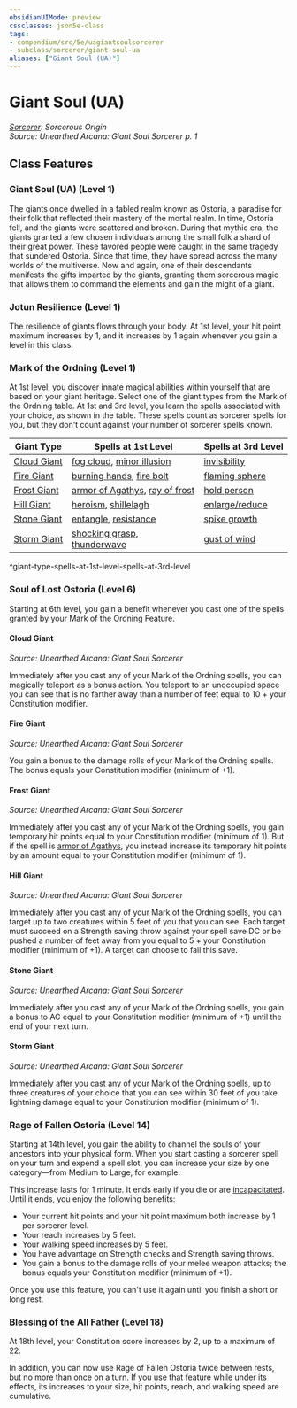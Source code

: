 ```yaml
---
obsidianUIMode: preview
cssclasses: json5e-class
tags:
- compendium/src/5e/uagiantsoulsorcerer
- subclass/sorcerer/giant-soul-ua
aliases: ["Giant Soul (UA)"]
---
```

# Giant Soul (UA)
*[Sorcerer](sorcerer.md): Sorcerous Origin*  
*Source: Unearthed Arcana: Giant Soul Sorcerer p. 1*  


## Class Features

### Giant Soul (UA) (Level 1)

The giants once dwelled in a fabled realm known as Ostoria, a paradise for their folk that reflected their mastery of the mortal realm. In time, Ostoria fell, and the giants were scattered and broken. During that mythic era, the giants granted a few chosen individuals among the small folk a shard of their great power. These favored people were caught in the same tragedy that sundered Ostoria. Since that time, they have spread across the many worlds of the multiverse. Now and again, one of their descendants manifests the gifts imparted by the giants, granting them sorcerous magic that allows them to command the elements and gain the might of a giant.

### Jotun Resilience (Level 1)

The resilience of giants flows through your body. At 1st level, your hit point maximum increases by 1, and it increases by 1 again whenever you gain a level in this class.

### Mark of the Ordning (Level 1)

At 1st level, you discover innate magical abilities within yourself that are based on your giant heritage. Select one of the giant types from the Mark of the Ordning table. At 1st and 3rd level, you learn the spells associated with your choice, as shown in the table. These spells count as sorcerer spells for you, but they don't count against your number of sorcerer spells known.

| Giant Type | Spells at 1st Level | Spells at 3rd Level |
|------------|---------------------|---------------------|
| [Cloud Giant](/Systems/5e/bestiary/giant/cloud-giant.md) | [fog cloud](/Systems/5e/spells/fog-cloud.md), [minor illusion](/Systems/5e/spells/minor-illusion.md) | [invisibility](/Systems/5e/spells/invisibility.md) |
| [Fire Giant](/Systems/5e/bestiary/giant/fire-giant.md) | [burning hands](/Systems/5e/spells/burning-hands.md), [fire bolt](/Systems/5e/spells/fire-bolt.md) | [flaming sphere](/Systems/5e/spells/flaming-sphere.md) |
| [Frost Giant](/Systems/5e/bestiary/giant/frost-giant.md) | [armor of Agathys](/Systems/5e/spells/armor-of-agathys.md), [ray of frost](/Systems/5e/spells/ray-of-frost.md) | [hold person](/Systems/5e/spells/hold-person.md) |
| [Hill Giant](/Systems/5e/bestiary/giant/hill-giant.md) | [heroism](/Systems/5e/spells/heroism.md), [shillelagh](/Systems/5e/spells/shillelagh.md) | [enlarge/reduce](/Systems/5e/spells/enlarge-reduce.md) |
| [Stone Giant](/Systems/5e/bestiary/giant/stone-giant.md) | [entangle](/Systems/5e/spells/entangle.md), [resistance](/Systems/5e/spells/resistance.md) | [spike growth](/Systems/5e/spells/spike-growth.md) |
| [Storm Giant](/Systems/5e/bestiary/giant/storm-giant.md) | [shocking grasp](/Systems/5e/spells/shocking-grasp.md), [thunderwave](/Systems/5e/spells/thunderwave.md) | [gust of wind](/Systems/5e/spells/gust-of-wind.md) |
^giant-type-spells-at-1st-level-spells-at-3rd-level

### Soul of Lost Ostoria (Level 6)

Starting at 6th level, you gain a benefit whenever you cast one of the spells granted by your Mark of the Ordning Feature.

#### Cloud Giant
_Source: Unearthed Arcana: Giant Soul Sorcerer_

Immediately after you cast any of your Mark of the Ordning spells, you can magically teleport as a bonus action. You teleport to an unoccupied space you can see that is no farther away than a number of feet equal to 10 + your Constitution modifier.

#### Fire Giant
_Source: Unearthed Arcana: Giant Soul Sorcerer_

You gain a bonus to the damage rolls of your Mark of the Ordning spells. The bonus equals your Constitution modifier (minimum of +1).

#### Frost Giant
_Source: Unearthed Arcana: Giant Soul Sorcerer_

Immediately after you cast any of your Mark of the Ordning spells, you gain temporary hit points equal to your Constitution modifier (minimum of 1). But if the spell is [armor of Agathys](/Systems/5e/spells/armor-of-agathys.md), you instead increase its temporary hit points by an amount equal to your Constitution modifier (minimum of 1).

#### Hill Giant
_Source: Unearthed Arcana: Giant Soul Sorcerer_

Immediately after you cast any of your Mark of the Ordning spells, you can target up to two creatures within 5 feet of you that you can see. Each target must succeed on a Strength saving throw against your spell save DC or be pushed a number of feet away from you equal to 5 + your Constitution modifier (minimum of +1). A target can choose to fail this save.

#### Stone Giant
_Source: Unearthed Arcana: Giant Soul Sorcerer_

Immediately after you cast any of your Mark of the Ordning spells, you gain a bonus to AC equal to your Constitution modifier (minimum of +1) until the end of your next turn.

#### Storm Giant
_Source: Unearthed Arcana: Giant Soul Sorcerer_

Immediately after you cast any of your Mark of the Ordning spells, up to three creatures of your choice that you can see within 30 feet of you take lightning damage equal to your Constitution modifier (minimum of 1).

### Rage of Fallen Ostoria (Level 14)

Starting at 14th level, you gain the ability to channel the souls of your ancestors into your physical form. When you start casting a sorcerer spell on your turn and expend a spell slot, you can increase your size by one category—from Medium to Large, for example.

This increase lasts for 1 minute. It ends early if you die or are [incapacitated](/Systems/5e/rules/conditions.md#incapacitated). Until it ends, you enjoy the following benefits:

- Your current hit points and your hit point maximum both increase by 1 per sorcerer level.  
- Your reach increases by 5 feet.  
- Your walking speed increases by 5 feet.  
- You have advantage on Strength checks and Strength saving throws.  
- You gain a bonus to the damage rolls of your melee weapon attacks; the bonus equals your Constitution modifier (minimum of +1).  

Once you use this feature, you can't use it again until you finish a short or long rest.

### Blessing of the All Father (Level 18)

At 18th level, your Constitution score increases by 2, up to a maximum of 22.

In addition, you can now use Rage of Fallen Ostoria twice between rests, but no more than once on a turn. If you use that feature while under its effects, its increases to your size, hit points, reach, and walking speed are cumulative.